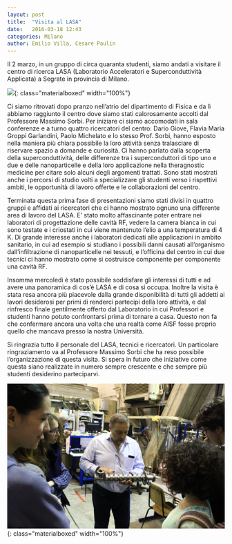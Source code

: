```yaml
---
layout: post
title:  "Visita al LASA"
date:   2016-03-18 12:43
categories: Milano
author: Emilio Villa, Cesare Paulin
---
```


 Il 2 marzo, in un gruppo di circa quaranta studenti, siamo andati a visitare il centro di ricerca LASA (Laboratorio Acceleratori e Superconduttività Applicata) a Segrate in provincia di Milano.

![](/img/eventilocali/2016_VisitaLASA/01.jpg){: class="materialboxed" width="100%"}

Ci siamo ritrovati dopo pranzo nell’atrio del dipartimento di Fisica e da lì abbiamo raggiunto il centro dove siamo stati calorosamente accolti dal Professore Massimo Sorbi. Per iniziare ci siamo accomodati in sala conferenze e a turno quattro ricercatori del centro: Dario Giove,  Flavia Maria Groppi Garlandini, Paolo Michelato e lo stesso Prof. Sorbi, hanno esposto nella maniera più chiara possibile la loro attività senza tralasciare di riservare spazio a domande e curiosità. Ci hanno parlato dalla scoperta della superconduttività, delle differenze tra i superconduttori di tipo uno e due e delle nanoparticelle e della loro applicazione nella theragnostic medicine per citare solo alcuni degli argomenti trattati. Sono stati mostrati anche i percorsi di studio volti a specializzare gli studenti verso i rispettivi ambiti, le opportunità di lavoro offerte e le collaborazioni del centro. 

Terminata questa prima fase di presentazioni siamo stati divisi in quattro gruppi e affidati ai ricercatori che ci hanno mostrato ognuno una differente area di lavoro del LASA. E’ stato molto affascinante poter entrare nei laboratori di progettazione  delle cavità RF, vedere la camera bianca in cui sono testate e i criostati in cui viene mantenuto l’elio a una temperatura di 4 K. Di grande interesse anche i laboratori dedicati alle applicazioni in ambito sanitario, in cui ad esempio si studiano i possibili danni causati all’organismo dall’infiltrazione di nanoparticelle nei tessuti, e l’officina del centro in cui due tecnici ci hanno mostrato come si costruisce componente per componente una cavità RF. 

Insomma mercoledì è stato possibile soddisfare gli interessi di tutti e ad avere una panoramica di cos’è LASA e di cosa si occupa. Inoltre la visita è stata resa ancora più piacevole dalla grande disponibilità di tutti gli addetti ai lavori desiderosi per primi di renderci partecipi della loro attività, e dal rinfresco finale gentilmente offerto dal Laboratorio in cui Professori e studenti hanno potuto confrontarsi prima di tornare a casa. Questo non fa che confermare ancora una volta che una realtà come AISF fosse proprio quello che mancava presso la nostra Università.

Si ringrazia tutto il personale del LASA, tecnici e ricercatori. Un particolare ringraziamento va al Professore Massimo Sorbi che ha reso possibile l’organizzazione di questa visita.
Si spera in futuro che iniziative come questa siano realizzate in numero sempre crescente e che sempre più studenti desiderino parteciparvi.

![](/img/eventilocali/2016_VisitaLASA/02.jpg){: class="materialboxed" width="100%"}